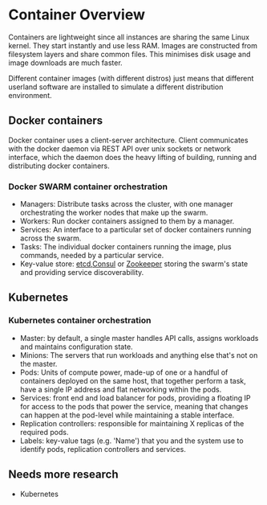 # Container Overview

Containers are lightweight since all instances are sharing the same Linux kernel.
They start instantly and use less RAM. Images are constructed from filesystem layers
and share common files. This minimises disk usage and image downloads are much faster.

Different container images (with different distros) just means that different
userland software are installed to simulate a different distribution environment.

## Docker containers

Docker container uses a client-server architecture. Client communicates with the
docker daemon via REST API over unix sockets or network interface, which the
daemon does the heavy lifting of building, running and distributing docker
containers.

### Docker SWARM container orchestration
- Managers: Distribute tasks across the cluster, with one manager orchestrating the worker nodes that make up the swarm.
- Workers: Run docker containers assigned to them by a manager.
- Services: An interface to a particular set of docker containers running across the swarm.
- Tasks: The individual docker containers running the image, plus commands, needed by a particular service.
- Key-value store: [etcd](https://github.com/coreos/etcd),[Consul](https://www.consul.io/) or [Zookeeper](https://zookeeper.apache.org/) storing the swarm's state and providing service discoverability.

## Kubernetes

### Kubernetes container orchestration
- Master: by default, a single master handles API calls, assigns workloads and maintains configuration state.
- Minions: The servers that run workloads and anything else that's not on the master.
- Pods: Units of compute power, made-up of one or a handful of containers deployed on the same host, that together perform a task, have a single IP address and flat networking within the pods.
- Services: front end and load balancer for pods, providing a floating IP for access to the pods that power the service, meaning that changes can happen at the pod-level while maintaining a stable interface.
- Replication controllers: responsible for maintaining X replicas of the required pods.
- Labels: key-value tags (e.g. 'Name') that you and the system use to identify pods, replication controllers and services.

## Needs more research
- Kubernetes
